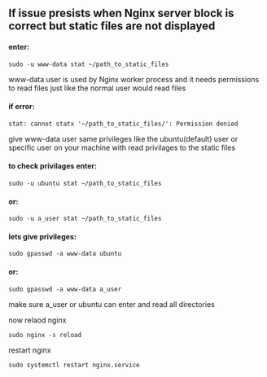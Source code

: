 ## If issue presists when Nginx server block is correct but static files are not displayed

#### enter:

	sudo -u www-data stat ~/path_to_static_files

www-data user is used by Nginx worker process and it needs permissions to read files just like the normal user would read files

#### if error:
	stat: cannot statx '~/path_to_static_files/': Permission denied

give www-data user same privileges like the ubuntu(default) user or specific user on your machine with read privilages to the static files

#### to check privilages enter:

	sudo -u ubuntu stat ~/path_to_static_files

#### or:
	sudo -u a_user stat ~/path_to_static_files

#### lets give privileges:

	sudo gpasswd -a www-data ubuntu

#### or:

	sudo gpasswd -a www-data a_user

make sure a_user or ubuntu can enter and read all directories

now relaod nginx

	sudo nginx -s reload

restart nginx

	sudo systemctl restart nginx.service
